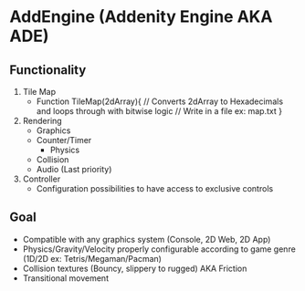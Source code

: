 # AddEngine (Addenity Engine AKA ADE)

## Functionality
  1. Tile Map
      * Function TileMap(2dArray){
              // Converts 2dArray to Hexadecimals and loops through with bitwise logic
              // Write in a file ex: map.txt
        }
  2. Rendering
      * Graphics
      * Counter/Timer
        * Physics
      * Collision
      * Audio (Last priority)
  3. Controller
      * Configuration possibilities to have access to exclusive controls
      
## Goal
  * Compatible with any graphics system (Console, 2D Web, 2D App) 
  * Physics/Gravity/Velocity properly configurable according to game genre (1D/2D ex: Tetris/Megaman/Pacman)
  * Collision textures (Bouncy, slippery to rugged) AKA Friction
  * Transitional movement
